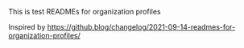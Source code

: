 This is test READMEs for organization profiles

Inspired by
https://github.blog/changelog/2021-09-14-readmes-for-organization-profiles/
